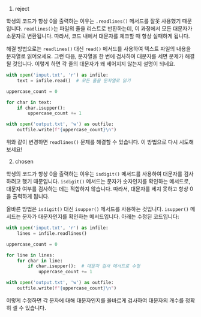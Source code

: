 1. reject

학생의 코드가 항상 0을 출력하는 이유는 `.readlines()` 메서드를 잘못 사용했기 때문입니다. `readlines()`는 파일의 줄을 리스트로 반환하는데, 이 과정에서 모든 대문자가 소문자로 변환됩니다. 따라서, 코드 내에서 대문자를 체크할 때 항상 실패하게 됩니다. 

해결 방법으로는 `readlines()` 대신 `read()` 메서드를 사용하여 텍스트 파일의 내용을 문자열로 읽어오세요. 그런 다음, 문자열을 한 번에 검사하여 대문자를 세면 문제가 해결될 것입니다. 이렇게 하면 각 줄의 대문자가 왜 세어지지 않는지 설명이 되네요. 

```python
with open('input.txt', 'r') as infile:
    text = infile.read()  # 모든 줄을 문자열로 읽기

uppercase_count = 0

for char in text:
    if char.isupper():
        uppercase_count += 1

with open('output.txt', 'w') as outfile:
    outfile.write(f"{uppercase_count}\n")
```

위와 같이 변경하면 `readlines()` 문제를 해결할 수 있습니다. 이 방법으로 다시 시도해 보세요!

2. chosen

학생의 코드가 항상 0을 출력하는 이유는 `isdigit()` 메서드를 사용하여 대문자를 검사하려고 했기 때문입니다. `isdigit()` 메서드는 문자가 숫자인지를 확인하는 메서드로, 대문자 여부를 검사하는 데는 적합하지 않습니다. 따라서, 대문자를 세지 못하고 항상 0을 출력하게 됩니다.

올바른 방법은 `isdigit()` 대신 `isupper()` 메서드를 사용하는 것입니다. `isupper()` 메서드는 문자가 대문자인지를 확인하는 메서드입니다. 아래는 수정된 코드입니다:

```python
with open('input.txt', 'r') as infile:
    lines = infile.readlines()

uppercase_count = 0

for line in lines:
    for char in line:
        if char.isupper():  # 대문자 검사 메서드로 수정
            uppercase_count += 1

with open('output.txt', 'w') as outfile:
    outfile.write(f"{uppercase_count}\n")
```

이렇게 수정하면 각 문자에 대해 대문자인지를 올바르게 검사하여 대문자의 개수를 정확히 셀 수 있습니다.

